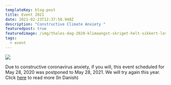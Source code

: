 ```yaml
---
templateKey: blog-post
title: Event 2021
date: 2021-02-23T12:37:58.948Z
description: "Constructive Climate Anxiety "
featuredpost: true
featuredimage: /img/thales-dag-2020-klimaangst-skriget-helt-sikkert-lovligt-at-benytte-kommercielt-edvard-munch-1332621.jpg
tags:
  - event
---
```

![](/img/thales-dag-2020-klimaangst-skriget-helt-sikkert-lovligt-at-benytte-kommercielt-edvard-munch-1332621.jpg)

Due to constructive coronavirus anxiety, if you will, this event scheduled for May 28, 2020 was postponed to May 28, 2021. We will try again this year. Click [here](https://www.rundetaarn.dk/event/thales-dag-paneldebat-om-konstruktiv-klimaangst/) to read more (In Danish)